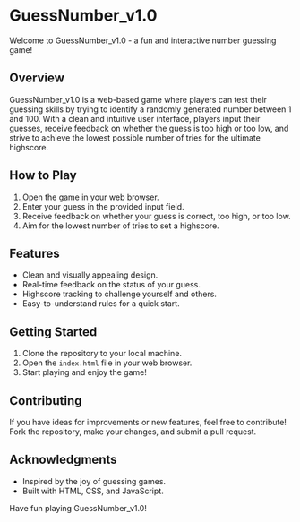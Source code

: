 # GuessNumber_v1.0

Welcome to GuessNumber_v1.0 - a fun and interactive number guessing game!

## Overview

GuessNumber_v1.0 is a web-based game where players can test their guessing skills by trying to identify a randomly generated number between 1 and 100. With a clean and intuitive user interface, players input their guesses, receive feedback on whether the guess is too high or too low, and strive to achieve the lowest possible number of tries for the ultimate highscore.

## How to Play

1. Open the game in your web browser.
2. Enter your guess in the provided input field.
3. Receive feedback on whether your guess is correct, too high, or too low.
4. Aim for the lowest number of tries to set a highscore.

## Features

- Clean and visually appealing design.
- Real-time feedback on the status of your guess.
- Highscore tracking to challenge yourself and others.
- Easy-to-understand rules for a quick start.

## Getting Started

1. Clone the repository to your local machine.
2. Open the `index.html` file in your web browser.
3. Start playing and enjoy the game!

## Contributing

If you have ideas for improvements or new features, feel free to contribute! Fork the repository, make your changes, and submit a pull request.

## Acknowledgments

- Inspired by the joy of guessing games.
- Built with HTML, CSS, and JavaScript.

Have fun playing GuessNumber_v1.0!
